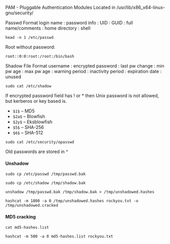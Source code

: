 
PAM - Pluggable Authentication Modules
Located in /usr/lib/x86_x64-linux-gnu/security/

Passwd Format
login name : password info : UID : GUID : full name/comments : home directory : shell

```shell-session
head -n 1 /etc/passwd
```
Root without password:
```shell-session
root::0:0:root:/root:/bin/bash
```


Shadow File Format
username : encrypted password : last pw change : min pw age : max pw age : warning period : inactivity period : expiration date : unused

```shell-session
sudo cat /etc/shadow
```
If encrypted password field has ! or \* then Unix password is not allowed, but kerberos or key based is.

- `$1$` – MD5
- `$2a$` – Blowfish
- `$2y$` – Eksblowfish
- `$5$` – SHA-256
- `$6$` – SHA-512

```shell-session
sudo cat /etc/security/opasswd
```
Old passwords are stored in ^

#### Unshadow
```shell-session
sudo cp /etc/passwd /tmp/passwd.bak
```
```shell-session
sudo cp /etc/shadow /tmp/shadow.bak
```
```shell-session
unshadow /tmp/passwd.bak /tmp/shadow.bak > /tmp/unshadowed.hashes
```
```shell-session
hashcat -m 1800 -a 0 /tmp/unshadowed.hashes rockyou.txt -o /tmp/unshadowed.cracked
```


#### MD5 cracking
```shell-session
cat md5-hashes.list
```
```shell-session
hashcat -m 500 -a 0 md5-hashes.list rockyou.txt
```

